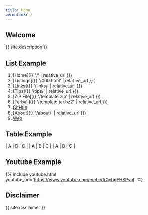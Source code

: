 ```yaml
---
title: Home
permalink: /
---
```


## Welcome

{{ site.description }}

## List Example

1. [Home]({{ '/' | relative_url }})
2. [Listings]({{ '/000.html' | relative_url }} )
3. [Links]({{ '/links/' | relative_url }})
4. [Tips]({{ '/tips/' | relative_url }})
5. [ZIP File]({{ '/template.zip' | relative_url }})
6. [Tarball]({{ '/template.tar.bz2' | relative_url }})
7. [GitHub](https://github.com/OSP4DISS/template)
8. [About]({{ '/about/' | relative_url }})
9. [Web](https://osp4diss.github.io/template/)

## Table Example

| A | B | C |
| A | B | C |
| A | B | C |

## Youtube Example

{% include youtube.html youtube_url='https://www.youtube.com/embed/OxbgFHSPvnI' %}

## Disclaimer

{{ site.disclaimer }}
